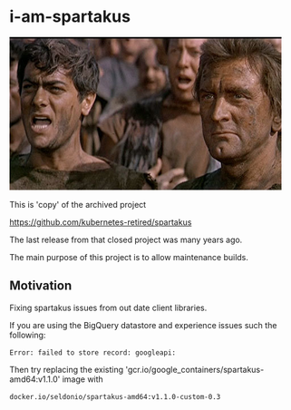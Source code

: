 # i-am-spartakus

![I am spartakus](media/i-am-spartacus.jpg)

This is 'copy' of the archived project  

https://github.com/kubernetes-retired/spartakus

The last release from that closed project was many years ago.

The main purpose of this project is to allow maintenance builds.

## Motivation

Fixing spartakus issues from out date client libraries.

If you are using the BigQuery datastore and experience issues such the following:
```
Error: failed to store record: googleapi:
```
Then try replacing the existing 'gcr.io/google_containers/spartakus-amd64:v1.1.0' image with
```
docker.io/seldonio/spartakus-amd64:v1.1.0-custom-0.3
```

